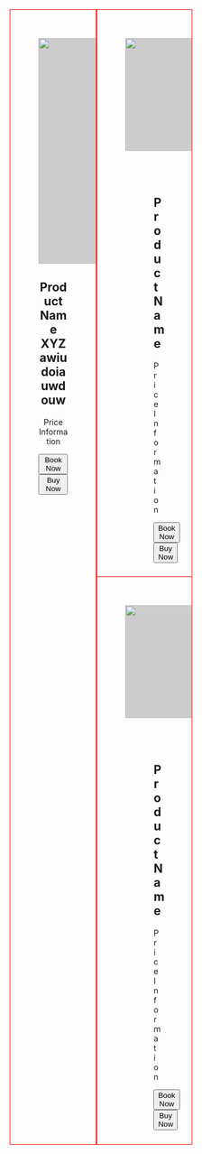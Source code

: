 <!DOCTYPE html>
<html>
<head>
<meta name="viewport" content="width=device-width, initial-scale=1">
<style>
* {
  box-sizing: border-box;
}
.row {
  display: flex;
  width: 80%;
  margin: 0 auto;
}
.column {
  flex: 50%;
  border: 1px solid red;
}
[class^='product']{
    padding:50px;
}
.product-2,.product-3{
    height:50%;
}
.product-2{
    border-bottom: 1px solid red;
}
.product-1{
    text-align: center;
}
.img-container{
    margin: 0 auto;
    background: #ccc;
}
.img-container img{
    width: 100%;
}
.product-1 .img-container{
    width: 400px;
    height: 400px;
}
.product-2 .img-container, .product-3 .img-container{
    width: 200px;
    height: 200px;
}
.col-6{
    width: 50%;
    float: left;
}
</style>
</head>
<body>
<div class="row">
  <div class="column">
        <div class="product-1">
            <div class="img-container">
                <img src="" class="img-fluid">
            </div>
            <h2>Product Name XYZ awiudoiauwdouw</h2>
            <p>Price Information</p>
            <button>Book Now</button>
            <button>Buy Now</button>
        </div>
  </div>
  <div class="column">
  <div class="product-2">
    <div class="img-container col-6">
        <img src="" class="img-fluid">
    </div>
    <div class="product-info col-6">
        <h2>Product Name</h2>
        <p>Price Information</p>
        <button>Book Now</button>
        <button>Buy Now</button>
    </div>
    </div>
  <div class="product-3">
    <div class="img-container col-6">
        <img src="" class="img-fluid">
    </div>
    <div class="product-info col-6">
        <h2>Product Name</h2>
        <p>Price Information</p>
        <button>Book Now</button>
        <button>Buy Now</button>
    </div>
    </div>
  </div>
</div>

</body>
</html>
